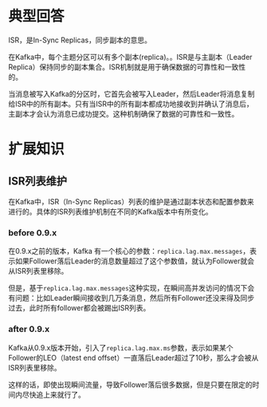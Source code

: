 # 典型回答


ISR，是In-Sync Replicas，同步副本的意思。



在Kafka中，每个主题分区可以有多个副本(replica)。。ISR是与主副本（Leader Replica）保持同步的副本集合。ISR机制就是用于确保数据的可靠性和一致性的。



当消息被写入Kafka的分区时，它首先会被写入Leader，然后Leader将消息复制给ISR中的所有副本。只有当ISR中的所有副本都成功地接收到并确认了消息后，主副本才会认为消息已成功提交。这种机制确保了数据的可靠性和一致性。



# 扩展知识


## ISR列表维护


在Kafka中，ISR（In-Sync Replicas）列表的维护是通过副本状态和配置参数来进行的。具体的ISR列表维护机制在不同的Kafka版本中有所变化。



### before 0.9.x


在0.9.x之前的版本，Kafka 有一个核心的参数：`replica.lag.max.messages`，表示如果Follower落后Leader的消息数量超过了这个参数值，就认为Follower就会从ISR列表里移除。



但是，基于`replica.lag.max.messages`这种实现，在瞬间高并发访问的情况下会有问题：比如Leader瞬间接收到几万条消息，然后所有Follower还没来得及同步过去，此时所有follower都会被踢出ISR列表。



### after 0.9.x


Kafka从0.9.x版本开始，引入了`replica.lag.max.ms`参数，表示如果某个Follower的LEO（latest end offset）一直落后Leader超过了10秒，那么才会被从ISR列表里移除。



这样的话，即使出现瞬间流量，导致Follower落后很多数据，但是只要在限定的时间内尽快追上来就行了。





